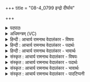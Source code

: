 +++
title = "08-4_0799 इन्द्रो दीर्घाय"

+++
<details><summary>पदपाठः</summary>

इ꣡न्द्रः꣢꣯। दी꣣र्घा꣡य꣢। च꣡क्ष꣢꣯से। आ। सू꣡र्य꣢꣯म्। रो꣣हयत्। दिवि꣢। वि। गो꣡भिः꣢꣯। अ꣡द्रि꣢꣯म्। अ। द्रि꣣म्। ऐरयत्। ७९९।
</details>

<details><summary>अधिमन्त्रम् (VC)</summary>

- इन्द्रः
- मधुच्छन्दा वैश्वामित्रः
- गायत्री
- षड्जः
</details>

<details><summary>हिन्दी : आचार्य रामनाथ वेदालंकार - विषयः</summary>

अगले मन्त्र में जीवात्मा के भी अधिष्ठाता जगदीश्वर की महिमा का वर्णन है।
</details>

<details><summary>हिन्दी : आचार्य रामनाथ वेदालंकार - पदार्थः</summary>

पदार्थान्वय -  (इन्द्रः)सारे संसार को उत्पन्न करनेवाले परमैश्वर्यशाली जगदीश्वर ने(दीर्घाय)दीर्घ(चक्षसे)प्रकाश के लिए(दिवि)द्युलोक में(सूर्यम्)सूर्य को(आरोहयत्)चढ़ाया हुआ है। वही(गोभिः)सूर्य-किरणों से(अद्रिम्)बादल को(वि ऐरयत्)विकम्पित करता है,बरसाता है ॥४॥
</details>

<details><summary>हिन्दी : आचार्य रामनाथ वेदालंकार - भावार्थः</summary>

भावार्थ -  जगदीश्वर की ही यह महिमा है कि वह सूर्य को रच कर उसके द्वारा पदार्थों को प्रकाशित करता,दिन-रात-पक्ष-मास-ऋतु-अयन-वर्ष के चक्र को चलाता,बादल बनाता,वर्षा करता और प्राण-प्रदान आदि कार्य करता है ॥४॥
</details>

<details><summary>संस्कृत : आचार्य रामनाथ वेदालंकार - विषयः</summary>

अथ जीवात्मनोऽप्यधिष्ठातुर्जगदीश्वरस्य महिमानमाह।
</details>

<details><summary>संस्कृत : आचार्य रामनाथ वेदालंकार - पदार्थः</summary>

पदार्थान्वय -  (इन्द्रः)सकलजगदुत्पादकः परमैश्वर्यवान् जगदीश्वरः(दीर्घाय)विपुलाय(चक्षसे)प्रकाशाय(दिवि)द्युलोके(सूर्यम्)आदित्यम्(आ रोहयत्)आरूढं कृतवान्। स एव(गोभिः)सूर्यरश्मिभिः।[गावः इति रश्मिनाम। निघं० १।५।] (अद्रिम्)मेघम्[अद्रिरिति मेघनाम। निघं० १।१०।] (वि ऐरयत्)विकम्पयति,वर्षति।[वि पूर्वः ईर गतौ कम्पने च अदादिः,ण्यन्तः]॥४॥२
</details>

<details><summary>संस्कृत : आचार्य रामनाथ वेदालंकार - भावार्थः</summary>

भावार्थ -  जगदीश्वरस्यैवायं महिमा यत् स सूर्यं विरच्य तद्द्वारा वस्तुप्रकाशनमहोरात्रपक्षमासऋत्वयनसंवत्सरचक्रचालनं मेघनिर्माणं वृष्टिं प्राणप्रदानादिकं च कार्यं करोति ॥४॥
</details>

<details><summary>संस्कृत : आचार्य रामनाथ वेदालंकार - पादटिप्पनी</summary>

टिप्पनी -   १. ऋ० १।७।३। २. ऋग्भाष्ये दयानन्दर्षिरपि मन्त्रमिममीश्वरविषये व्याख्यातवान्।
</details>